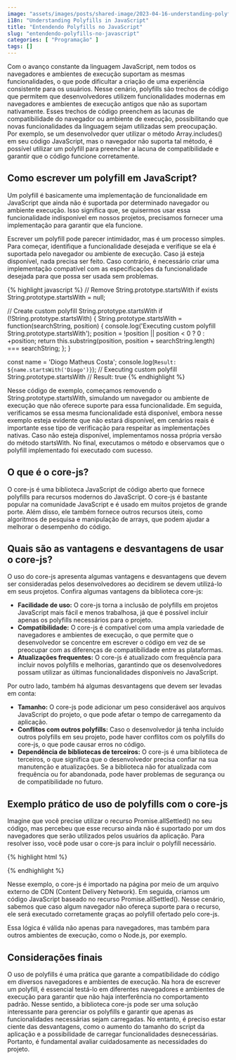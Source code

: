 ```yaml
---
image: "assets/images/posts/shared-image/2023-04-16-understanding-polyfills-in-javascript.jpg"
i18n: "Understanding Polyfills in JavaScript"
title: "Entendendo Polyfills no JavaScript"
slug: "entendendo-polyfills-no-javascript"
categories: [ "Programação" ]
tags: []
---
```

Com o avanço constante da linguagem JavaScript, nem todos os navegadores e ambientes de execução suportam as mesmas funcionalidades, o que pode dificultar a criação de uma experiência consistente para os usuários. Nesse cenário, polyfills são trechos de código que permitem que desenvolvedores utilizem funcionalidades modernas em navegadores e ambientes de execução antigos que não as suportam nativamente. Esses trechos de código preenchem as lacunas de compatibilidade do navegador ou ambiente de execução, possibilitando que novas funcionalidades da linguagem sejam utilizadas sem preocupação. Por exemplo, se um desenvolvedor quer utilizar o método Array.includes() em seu código JavaScript, mas o navegador não suporta tal método, é possível utilizar um polyfill para preencher a lacuna de compatibilidade e garantir que o código funcione corretamente.

## Como escrever um polyfill em JavaScript?

Um polyfill é basicamente uma implementação de funcionalidade em JavaScript que ainda não é suportada por determinado navegador ou ambiente execução. Isso significa que, se quisermos usar essa funcionalidade indisponível em nossos projetos, precisamos fornecer uma implementação para garantir que ela funcione.

Escrever um polyfill pode parecer intimidador, mas é um processo simples. Para começar, identifique a funcionalidade desejada e verifique se ela é suportada pelo navegador ou ambiente de execução. Caso já esteja disponível, nada precisa ser feito. Caso contrário, é necessário criar uma implementação compatível com as especificações da funcionalidade desejada para que possa ser usada sem problemas.

{% highlight javascript %}
// Remove String.prototype.startsWith if exists
String.prototype.startsWith = null;

// Create custom polyfill String.prototype.startsWith
if (!String.prototype.startsWith) {
  String.prototype.startsWith = function(searchString, position) {
    console.log('Executing custom polyfill String.prototype.startsWith');
    position = !position || position < 0 ? 0 : +position;
    return this.substring(position, position + searchString.length) === searchString;
  };
}

const name = 'Diogo Matheus Costa';
console.log(`Result: ${name.startsWith('Diogo')}`);
// Executing custom polyfill String.prototype.startsWith
// Result: true
{% endhighlight %}

Nesse código de exemplo, começamos removendo o String.prototype.startsWith, simulando um navegador ou ambiente de execução que não oferece suporte para essa funcionalidade. Em seguida, verificamos se essa mesma funcionalidade está disponível, embora nesse exemplo esteja evidente que não estará disponível, em cenários reais é importante esse tipo de verificação para respeitar as implementações nativas. Caso não esteja disponível, implementamos nossa própria versão do método startsWith. No final, executamos o método e observamos que o polyfill implementado foi executado com sucesso.

## O que é o core-js?

O core-js é uma biblioteca JavaScript de código aberto que fornece polyfills para recursos modernos do JavaScript. O core-js é bastante popular na comunidade JavaScript e é usado em muitos projetos de grande porte. Além disso, ele também fornece outros recursos úteis, como algoritmos de pesquisa e manipulação de arrays, que podem ajudar a melhorar o desempenho do código.

## Quais são as vantagens e desvantagens de usar o core-js?

O uso do core-js apresenta algumas vantagens e desvantagens que devem ser consideradas pelos desenvolvedores ao decidirem se devem utilizá-lo em seus projetos. Confira algumas vantagens da biblioteca core-js:

- **Facilidade de uso:** O core-js torna a inclusão de polyfills em projetos JavaScript mais fácil e menos trabalhosa, já que é possível incluir apenas os polyfills necessários para o projeto.
- **Compatibilidade:** O core-js é compatível com uma ampla variedade de navegadores e ambientes de execução, o que permite que o desenvolvedor se concentre em escrever o código em vez de se preocupar com as diferenças de compatibilidade entre as plataformas.
- **Atualizações frequentes:** O core-js é atualizado com frequência para incluir novos polyfills e melhorias, garantindo que os desenvolvedores possam utilizar as últimas funcionalidades disponíveis no JavaScript.

Por outro lado, também há algumas desvantagens que devem ser levadas em conta:

- **Tamanho:** O core-js pode adicionar um peso considerável aos arquivos JavaScript do projeto, o que pode afetar o tempo de carregamento da aplicação.
- **Conflitos com outros polyfills:** Caso o desenvolvedor já tenha incluído outros polyfills em seu projeto, pode haver conflitos com os polyfills do core-js, o que pode causar erros no código.
- **Dependência de bibliotecas de terceiros:** O core-js é uma biblioteca de terceiros, o que significa que o desenvolvedor precisa confiar na sua manutenção e atualizações. Se a biblioteca não for atualizada com frequência ou for abandonada, pode haver problemas de segurança ou de compatibilidade no futuro.

## Exemplo prático de uso de polyfills com o core-js

Imagine que você precise utilizar o recurso Promise.allSettled() no seu código, mas percebeu que esse recurso ainda não é suportado por um dos navegadores que serão utilizados pelos usuários da aplicação. Para resolver isso, você pode usar o core-js para incluir o polyfill necessário.

{% highlight html %}
<!DOCTYPE html>
<html lang="en-US">
<head>
  <meta charset="utf-8">
  <meta name="viewport" content="width=device-width, initial-scale=1, shrink-to-fit=no">
  <meta http-equiv="X-UA-Compatible" content="ie=edge">
  <title>Promise.allSettled() with core-js</title>
  <script src="https://cdn.jsdelivr.net/npm/core-js-bundle@3.29.1/minified.min.js"></script>
</head>
<body>
  <script>
    const promises = [
      Promise.resolve(1),
      Promise.reject(new Error('Erro!')),
      Promise.resolve(3)
    ];
    Promise.allSettled(promises).then(results => {
      console.log(results);
    }).catch(error => {
      console.error(error);
    });
  </script>
</body>
</html>
{% endhighlight %}

Nesse exemplo, o core-js é importado na página por meio de um arquivo externo de CDN (Content Delivery Network). Em seguida, criamos um código JavaScript baseado no recurso Promise.allSettled(). Nesse cenário, sabemos que caso algum navegador não ofereça suporte para o recurso, ele será executado corretamente graças ao polyfill ofertado pelo core-js.

Essa lógica é válida não apenas para navegadores, mas também para outros ambientes de execução, como o Node.js, por exemplo.

## Considerações finais

O uso de polyfills é uma prática que garante a compatibilidade do código em diversos navegadores e ambientes de execução. Na hora de escrever um polyfill, é essencial testá-lo em diferentes navegadores e ambientes de execução para garantir que não haja interferência no comportamento padrão. Nesse sentido, a biblioteca core-js pode ser uma solução interessante para gerenciar os polyfills e garantir que apenas as funcionalidades necessárias sejam carregadas. No entanto, é preciso estar ciente das desvantagens, como o aumento do tamanho do script da aplicação e a possibilidade de carregar funcionalidades desnecessárias. Portanto, é fundamental avaliar cuidadosamente as necessidades do projeto.